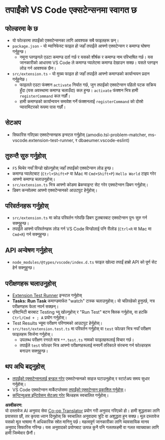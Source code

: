 <!--
CO_OP_TRANSLATOR_METADATA:
{
  "original_hash": "eae2c0ea18160a3e7a63ace7b53897d7",
  "translation_date": "2025-07-16T16:42:12+00:00",
  "source_file": "code/07.Lab/01/AIPC/extensions/phi3ext/vsc-extension-quickstart.md",
  "language_code": "ne"
}
-->
# तपाईंको VS Code एक्सटेन्सनमा स्वागत छ

## फोल्डरमा के छ

* यो फोल्डरमा तपाईंको एक्सटेन्सनका लागि आवश्यक सबै फाइलहरू छन्।
* `package.json` - यो म्यानिफेस्ट फाइल हो जहाँ तपाईंले आफ्नो एक्सटेन्सन र कमाण्ड घोषणा गर्नुहुन्छ।
  * नमूना प्लगइनले एउटा कमाण्ड दर्ता गर्छ र यसको शीर्षक र कमाण्ड नाम परिभाषित गर्छ। यस जानकारीको आधारमा VS Code ले कमाण्ड प्यालेटमा कमाण्ड देखाउन सक्छ। यसले प्लगइन लोड गर्न आवश्यक छैन।
* `src/extension.ts` - यो मुख्य फाइल हो जहाँ तपाईंले आफ्नो कमाण्डको कार्यान्वयन प्रदान गर्नुहुनेछ।
  * फाइलले एउटा फंक्शन `activate` निर्यात गर्छ, जुन तपाईंको एक्सटेन्सन पहिलो पटक सक्रिय हुँदा (यस अवस्थामा कमाण्ड चलाउँदा) कल हुन्छ। `activate` फंक्शन भित्र हामी `registerCommand` कल गर्छौं।
  * हामी कमाण्डको कार्यान्वयन समावेश गर्ने फंक्शनलाई `registerCommand` को दोस्रो प्यारामिटरको रूपमा पास गर्छौं।

## सेटअप

* सिफारिस गरिएका एक्सटेन्सनहरू इन्स्टल गर्नुहोस् (amodio.tsl-problem-matcher, ms-vscode.extension-test-runner, र dbaeumer.vscode-eslint)

## तुरुन्तै सुरु गर्नुहोस्

* `F5` थिचेर नयाँ विन्डो खोल्नुहोस् जहाँ तपाईंको एक्सटेन्सन लोड हुन्छ।
* कमाण्ड प्यालेटबाट (`Ctrl+Shift+P` वा Mac मा `Cmd+Shift+P`) `Hello World` टाइप गरेर आफ्नो कमाण्ड चलाउनुहोस्।
* `src/extension.ts` भित्र आफ्नो कोडमा ब्रेकप्वाइन्ट सेट गरेर एक्सटेन्सन डिबग गर्नुहोस्।
* डिबग कन्सोलमा आफ्नो एक्सटेन्सनको आउटपुट हेर्नुहोस्।

## परिवर्तनहरू गर्नुहोस्

* `src/extension.ts` मा कोड परिवर्तन गरेपछि डिबग टूलबारबाट एक्सटेन्सन पुनः सुरु गर्न सक्नुहुन्छ।
* तपाईंले आफ्नो परिवर्तनहरू लोड गर्न VS Code विन्डोलाई पनि रीलोड (`Ctrl+R` वा Mac मा `Cmd+R`) गर्न सक्नुहुन्छ।

## API अन्वेषण गर्नुहोस्

* `node_modules/@types/vscode/index.d.ts` फाइल खोल्दा तपाईं हाम्रो API को पूर्ण सेट हेर्न सक्नुहुन्छ।

## परीक्षणहरू चलाउनुहोस्

* [Extension Test Runner](https://marketplace.visualstudio.com/items?itemName=ms-vscode.extension-test-runner) इन्स्टल गर्नुहोस्
* **Tasks: Run Task** कमाण्डमार्फत "watch" टास्क चलाउनुहोस्। यो चलिरहेको हुनुपर्छ, नत्र परीक्षणहरू फेला नपर्न सक्छन्।
* एक्टिभिटी बारबाट Testing भ्यू खोल्नुहोस् र "Run Test" बटन क्लिक गर्नुहोस्, वा हटकि `Ctrl/Cmd + ; A` प्रयोग गर्नुहोस्।
* Test Results भ्यूमा परीक्षण परिणामको आउटपुट हेर्नुहोस्।
* `src/test/extension.test.ts` मा परिवर्तन गर्नुहोस् वा `test` फोल्डर भित्र नयाँ परीक्षण फाइलहरू सिर्जना गर्नुहोस्।
  * उपलब्ध परीक्षण रनरले मात्र `**.test.ts` नामको फाइलहरूलाई विचार गर्छ।
  * तपाईंले `test` फोल्डर भित्र आफ्नो परीक्षणहरूलाई मनपर्ने तरिकाले संरचना गर्न फोल्डरहरू बनाउन सक्नुहुन्छ।

## थप अघि बढ्नुहोस्

* [तपाईंको एक्सटेन्सनलाई बन्डल गरेर](https://code.visualstudio.com/api/working-with-extensions/bundling-extension?WT.mc_id=aiml-137032-kinfeylo) एक्सटेन्सनको साइज घटाउनुहोस् र स्टार्टअप समय सुधार गर्नुहोस्।
* VS Code एक्सटेन्सन मार्केटप्लेसमा [तपाईंको एक्सटेन्सन प्रकाशित गर्नुहोस्](https://code.visualstudio.com/api/working-with-extensions/publishing-extension?WT.mc_id=aiml-137032-kinfeylo)।
* [कन्टिन्युअस इन्टिग्रेसन सेटअप गरेर](https://code.visualstudio.com/api/working-with-extensions/continuous-integration?WT.mc_id=aiml-137032-kinfeylo) बिल्डहरू स्वचालित गर्नुहोस्।

**अस्वीकरण**:  
यो दस्तावेज AI अनुवाद सेवा [Co-op Translator](https://github.com/Azure/co-op-translator) प्रयोग गरी अनुवाद गरिएको हो। हामी शुद्धताका लागि प्रयासरत छौं, तर कृपया ध्यान दिनुहोस् कि स्वचालित अनुवादमा त्रुटि वा अशुद्धता हुन सक्छ। मूल दस्तावेज यसको मूल भाषामा नै अधिकारिक स्रोत मानिनु पर्छ। महत्वपूर्ण जानकारीका लागि व्यावसायिक मानव अनुवाद सिफारिस गरिन्छ। यस अनुवादको प्रयोगबाट उत्पन्न कुनै पनि गलतफहमी वा गलत व्याख्याका लागि हामी जिम्मेवार छैनौं।
